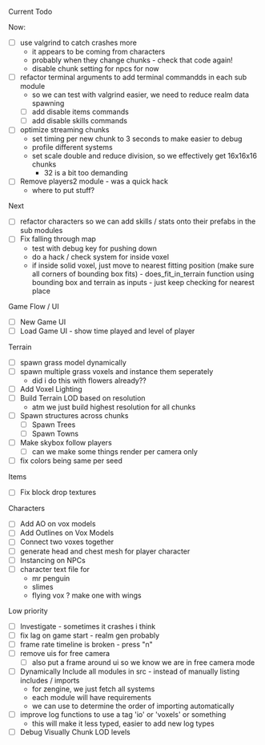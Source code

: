 Current Todo

Now:
- [ ] use valgrind to catch crashes more
    - it appears to be coming from characters
    - probably when they change chunks - check that code again!
    - disable chunk setting for npcs for now
- [ ] refactor terminal arguments to add terminal commandds in each sub module
    - so we can test with valgrind easier, we need to reduce realm data spawning
    - [ ] add disable items commands
    - [ ] add disable skills commands
- [ ] optimize streaming chunks
    - set timing per new chunk to 3 seconds to make easier to debug
    - profile different systems
    - set scale double and reduce division, so we effectively get 16x16x16 chunks
        - 32 is a bit too demanding
- [ ] Remove players2 module - was a quick hack
    - where to put stuff?

Next
- [ ] refactor characters so we can add skills / stats onto their prefabs in the sub modules
- [ ] Fix falling through map
    - test with debug key for pushing down
    - do a hack / check system for inside voxel
    - if inside solid voxel, just move to nearest fitting position (make sure all corners of bounding box fits) - does_fit_in_terrain function using bounding box and terrain as inputs - just keep checking for nearest place

Game Flow / UI
- [ ] New Game UI
- [ ] Load Game UI - show time played and level of player

Terrain
- [ ] spawn grass model dynamically
- [ ] spawn multiple grass voxels and instance them seperately
    - did i do this with flowers already??
- [ ] Add Voxel Lighting
- [ ] Build Terrain LOD based on resolution
    - atm we just build highest resolution for all chunks
- [ ] Spawn structures across chunks
    - [ ] Spawn Trees
    - [ ] Spawn Towns
- [ ] Make skybox follow players
    - [ ] can we make some things render per camera only
- [ ] fix colors being same per seed

Items
- [ ] Fix block drop textures

Characters
- [ ] Add AO on vox models
- [ ] Add Outlines on Vox Models
- [ ] Connect two voxes together
- [ ] generate head and chest mesh for player character
- [ ] Instancing on NPCs
- [ ] character text file for
    - mr penguin
    - slimes
    - flying vox ? make one with wings

Low priority
- [ ] Investigate - sometimes it crashes i think
- [ ] fix lag on game start - realm gen probably
- [ ] frame rate timeline is broken - press "n"
- [ ] remove uis for free camera
    - [ ] also put a frame around ui so we know we are in free camera mode
- [ ] Dynamically Include all modules in src - instead of manually listing includes / imports
    - for zengine, we just fetch all systems
    - each module will have requirements
    - we can use to determine the order of importing automatically
- [ ] improve log functions to use a tag 'io' or 'voxels' or something
    - this will make it less typed, easier to add new log types
- [ ] Debug Visually Chunk LOD levels
